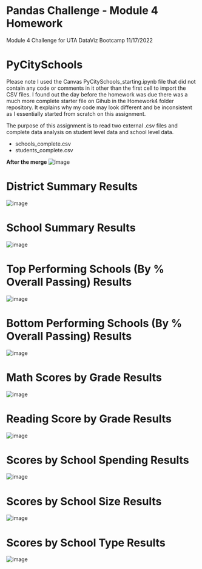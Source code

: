 # Pandas Challenge - Module 4 Homework
Module 4 Challenge for UTA DataViz Bootcamp
11/17/2022

# PyCitySchools

Please note I used the Canvas  PyCitySchools_starting.ipynb file that did not contain any code or comments in it other than the first cell to import the CSV files.  I found out the day before the homework was due there was a much more complete starter file on Gihub in the Homework4 folder repository.  It explains why my code may look different and be inconsistent as I essentially started from scratch on this assignment. 

The purpose of this assignment is to read two external .csv files and complete data analysis on student level data and school level data.  
* schools_complete.csv
* students_complete.csv

**After the merge**
![image](https://user-images.githubusercontent.com/36682023/202631240-2539c104-2296-4993-85c0-9978b5aa72cb.png)

# District Summary Results
![image](https://user-images.githubusercontent.com/36682023/202632092-ac4cc232-fe90-467c-ad76-3a768db3699b.png)

# School Summary Results
![image](https://user-images.githubusercontent.com/36682023/202632143-d9eaa514-3620-44cd-9b43-4bdfe2abd9be.png)

# Top Performing Schools (By % Overall Passing) Results
![image](https://user-images.githubusercontent.com/36682023/202632173-2fba13f7-b5d7-4c02-a9a3-3d5c1fea6289.png)

# Bottom Performing Schools (By % Overall Passing) Results
![image](https://user-images.githubusercontent.com/36682023/202632213-b911c642-e529-4451-958f-ff9507e83966.png)

# Math Scores by Grade Results
![image](https://user-images.githubusercontent.com/36682023/202632239-63e2a444-c855-4c67-8b08-aee67fb12f03.png)

# Reading Score by Grade Results
![image](https://user-images.githubusercontent.com/36682023/202632263-d0c940bb-4702-4fbe-a329-e9ac3a8e4112.png)

# Scores by School Spending Results
![image](https://user-images.githubusercontent.com/36682023/202632293-1bb3c75d-998c-4133-ac83-dd8b10710331.png)

# Scores by School Size Results
![image](https://user-images.githubusercontent.com/36682023/202632311-a16a36c2-26eb-4c66-af53-d18a8d190065.png)

# Scores by School Type Results
![image](https://user-images.githubusercontent.com/36682023/202632333-d09208d8-7fde-4441-a192-26fccf3927c6.png)
